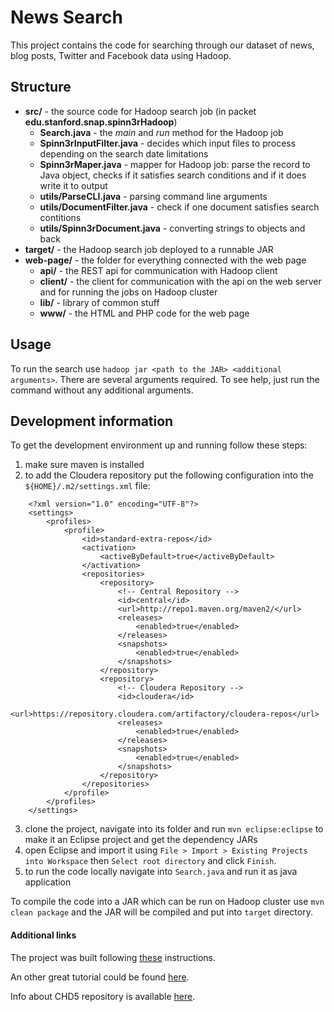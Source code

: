 # News Search

This project contains the code for searching through our dataset of news, blog posts, Twitter and Facebook data using Hadoop.

## Structure
* **src/** - the source code for Hadoop search job (in packet **edu.stanford.snap.spinn3rHadoop**)
	* **Search.java** - the *main* and *run* method for the Hadoop job
	* **Spinn3rInputFilter.java** - decides which input files to process depending on the search date limitations
	* **Spinn3rMaper.java** - mapper for Hadoop job: parse the record to Java object, checks if it satisfies search conditions and if it does write it to output
	* **utils/ParseCLI.java** - parsing command line arguments
	* **utils/DocumentFilter.java** - check if one document satisfies search contitions
	* **utils/Spinn3rDocument.java** - converting strings to objects and back
* **target/** - the Hadoop search job deployed to a runnable JAR
* **web-page/** - the folder for everything connected with the web page
	* **api/** - the REST api for communication with Hadoop client
	* **client/** - the client for communication with the api on the web server and for running the jobs on Hadoop cluster
	* **lib/** - library of common stuff
	* **www/** - the HTML and PHP code for the web page

	
## Usage
To run the search use `hadoop jar <path to the JAR> <additional arguments>`. There are several arguments required. To see help, just run the command without any additional arguments. 

## Development information
To get the development environment up and running follow these steps:
 
1. make sure maven is installed
2. to add the Cloudera repository put the following configuration into the `${HOME}/.m2/settings.xml` file:

<!-- language: xml -->        
        <?xml version="1.0" encoding="UTF-8"?>
        <settings>
            <profiles>
                <profile>
                    <id>standard-extra-repos</id>
                    <activation>
                        <activeByDefault>true</activeByDefault>
                    </activation>
                    <repositories>
                        <repository>
                            <!-- Central Repository -->
                            <id>central</id>
                            <url>http://repo1.maven.org/maven2/</url>
                            <releases>
                                <enabled>true</enabled>
                            </releases>
                            <snapshots>
                                <enabled>true</enabled>
                            </snapshots>
                        </repository>
                        <repository>
                            <!-- Cloudera Repository -->
                            <id>cloudera</id>
                            <url>https://repository.cloudera.com/artifactory/cloudera-repos</url>
                            <releases>
                                <enabled>true</enabled>
                            </releases>
                            <snapshots>
                                <enabled>true</enabled>
                            </snapshots>
                        </repository>
                    </repositories>
                </profile>
            </profiles>
        </settings>
        
3. clone the project, navigate into its folder and run `mvn eclipse:eclipse` to make it an Eclipse project and get the dependency JARs
4. open Eclipse and import it using `File > Import > Existing Projects into Workspace` then `Select root directory` and click `Finish`.
5. to run the code locally navigate into `Search.java` and run it as java application

To compile the code into a JAR which can be run on Hadoop cluster use `mvn clean package` and  the JAR will be compiled and put into `target` directory.   

#### Additional links

The project was built following [these](http://hadoopi.wordpress.com/2013/05/25/setup-maven-project-for-hadoop-in-5mn/) instructions.

An other great tutorial could be found [here](http://blog.cloudera.com/blog/2012/08/developing-cdh-applications-with-maven-and-eclipse/).

Info about CHD5 repository is available [here](https://repository.cloudera.com/cloudera/cloudera-repos/org/apache/hadoop/hadoop-core/).